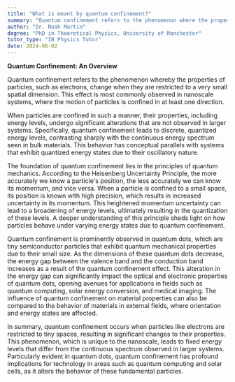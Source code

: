 ```yaml
---
title: "What is meant by quantum confinement?"
summary: "Quantum confinement refers to the phenomenon where the properties of particles change when they are confined to a very small space."
author: "Dr. Noah Martin"
degree: "PhD in Theoretical Physics, University of Manchester"
tutor_type: "IB Physics Tutor"
date: 2024-06-02
---
```


**Quantum Confinement: An Overview**

Quantum confinement refers to the phenomenon whereby the properties of particles, such as electrons, change when they are restricted to a very small spatial dimension. This effect is most commonly observed in nanoscale systems, where the motion of particles is confined in at least one direction.

When particles are confined in such a manner, their properties, including energy levels, undergo significant alterations that are not observed in larger systems. Specifically, quantum confinement leads to discrete, quantized energy levels, contrasting sharply with the continuous energy spectrum seen in bulk materials. This behavior has conceptual parallels with systems that exhibit quantized energy states due to their oscillatory nature.

The foundation of quantum confinement lies in the principles of quantum mechanics. According to the Heisenberg Uncertainty Principle, the more accurately we know a particle's position, the less accurately we can know its momentum, and vice versa. When a particle is confined to a small space, its position is known with high precision, which results in increased uncertainty in its momentum. This heightened momentum uncertainty can lead to a broadening of energy levels, ultimately resulting in the quantization of these levels. A deeper understanding of this principle sheds light on how particles behave under varying energy states due to quantum confinement.

Quantum confinement is prominently observed in quantum dots, which are tiny semiconductor particles that exhibit quantum mechanical properties due to their small size. As the dimensions of these quantum dots decrease, the energy gap between the valence band and the conduction band increases as a result of the quantum confinement effect. This alteration in the energy gap can significantly impact the optical and electronic properties of quantum dots, opening avenues for applications in fields such as quantum computing, solar energy conversion, and medical imaging. The influence of quantum confinement on material properties can also be compared to the behavior of materials in external fields, where orientation and energy states are affected.

In summary, quantum confinement occurs when particles like electrons are restricted to tiny spaces, resulting in significant changes to their properties. This phenomenon, which is unique to the nanoscale, leads to fixed energy levels that differ from the continuous spectrum observed in larger systems. Particularly evident in quantum dots, quantum confinement has profound implications for technology in areas such as quantum computing and solar cells, as it alters the behavior of these fundamental particles.
    